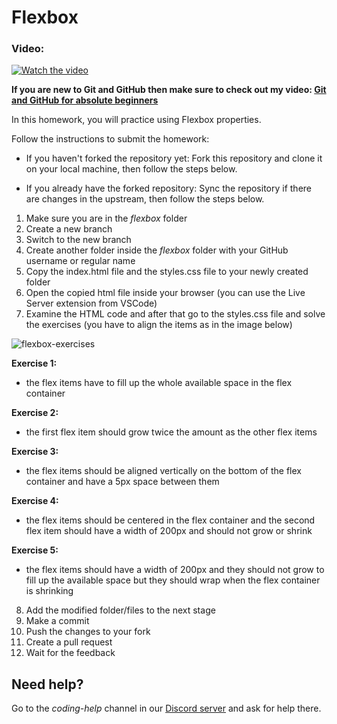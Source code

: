 # Flexbox

### Video:
[![Watch the video](https://img.youtube.com/vi/nMYsVc2-WRY/hqdefault.jpg)](https://www.youtube.com/embed/nMYsVc2-WRY)

**If you are new to Git and GitHub then make sure to check out my video: [Git and GitHub for absolute beginners](https://youtu.be/WaAsfuVDJ_U?si=q4UFgWQH-uWIMBUu)**

In this homework, you will practice using Flexbox properties.

Follow the instructions to submit the homework:

- If you haven't forked the repository yet:
  Fork this repository and clone it on your local machine, then follow the steps below.
   
- If you already have the forked repository:
Sync the repository if there are changes in the upstream, then follow the steps below.


1. Make sure you are in the *flexbox* folder
2. Create a new branch 
3. Switch to the new branch 
4. Create another folder inside the *flexbox* folder with your GitHub username or regular name
5. Copy the index.html file and the styles.css file to your newly created folder
6. Open the copied html file inside your browser (you can use the Live Server extension from VSCode)
7. Examine the HTML code and after that go to the styles.css file and solve the exercises (you have to align the items as in the image below)

![flexbox-exercises](https://github.com/virag-ky/CSS/assets/79658534/e087fcc4-da7e-4297-9627-f77b03945b76)


**Exercise 1:**
- the flex items have to fill up the whole available space in the flex container

**Exercise 2:**
- the first flex item should grow twice the amount as the other flex items

**Exercise 3:**
- the flex items should be aligned vertically on the bottom of the flex container and have a 5px space between them

**Exercise 4:**
- the flex items should be centered in the flex container and the second flex item should have a width of 200px and should not grow or shrink

**Exercise 5:**
- the flex items should have a width of 200px and they should not grow to fill up the available space but they should wrap when the flex container is shrinking

8. Add the modified folder/files to the next stage 
9. Make a commit
10. Push the changes to your fork 
11. Create a pull request
12. Wait for the feedback

## Need help?
Go to the *coding-help* channel in our [Discord server](https://discord.gg/kyrQkGujTU) and ask for help there.
